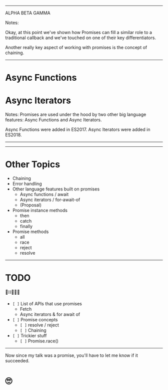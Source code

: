 
---

ALPHA BETA GAMMA

Notes:

Okay, at this point we've shown how Promises can fill a similar role to a traditional callback and we've touched on one of their key differentiators.

Another really key aspect of working with promises is the concept of chaining.

---

# Async Functions
# Async Iterators

Notes:
Promises are used under the hood by two other big language features: Async Functions and Async Iterators.

Async Functions were added in ES2017.
Async Iterators were added in ES2018.

---


---


# Other Topics

- Chaining
- Error handling
- Other language features built on promises
    - Async functions / await
    - Async iterators / for-await-of
    - (Proposal)
- Promise instance methods
    - then
    - catch
    - finally
- Promise methods
    - all
    - race
    - reject
    - resolve

---

# TODO

🔗⛓📝📑📆


- `[ ]` List of APIs that use promises
    - Fetch
    - Async iterators & for await of
- `[ ]` Promise concepts
    - `[ ]` resolve / reject
    - `[ ]` Chaining
- `[ ]` Trickier stuff
    - `[ ]` Promise.race()

---










<!--

1. Prep some work

    `var 💼 = () => console.log('👌')`

    &nbsp;

2. Pass it on

    `setTimeout(💼, 1000)`

3. 🤹

-->



























Now since my talk was a promise, you'll have to let me know if it succeeded.

# 🙄<!-- .element: class="fragment" -->